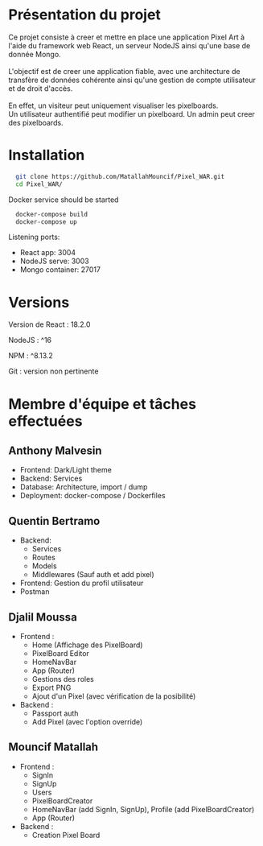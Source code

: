 # Présentation du projet

Ce projet consiste à creer et mettre en place une application Pixel Art 
à l'aide du framework web React, un serveur NodeJS ainsi qu'une
base de donnée Mongo.
<br><br>
L'objectif est de creer une application fiable, avec une architecture
de transfère de données cohérente ainsi qu'une gestion de compte utilisateur
et de droit d'accès.
<br><br>
En effet, un visiteur peut uniquement visualiser les pixelboards.<br>
Un utilisateur authentifié peut modifier un pixelboard.
Un admin peut creer des pixelboards.

# Installation

```bash
  git clone https://github.com/MatallahMouncif/Pixel_WAR.git
  cd Pixel_WAR/
```
Docker service should be started
```bash
  docker-compose build
  docker-compose up
```
Listening ports:
- React app: 3004
- NodeJS serve: 3003
- Mongo container: 27017

# Versions

Version de React : 18.2.0

NodeJS : ^16

NPM : ^8.13.2

Git : version non pertinente

# Membre d'équipe et tâches effectuées

## Anthony Malvesin
- Frontend:  Dark/Light theme
- Backend: Services
- Database: Architecture, import / dump
- Deployment: docker-compose / Dockerfiles 

## Quentin Bertramo
- Backend:
  - Services
  - Routes
  - Models
  - Middlewares
  (Sauf auth et add pixel)
- Frontend: Gestion du profil utilisateur
- Postman

## Djalil Moussa
- Frontend : 
  - Home (Affichage des PixelBoard)
  - PixelBoard Editor
  - HomeNavBar
  - App (Router)
  - Gestions des roles
  - Export PNG
  - Ajout d'un Pixel (avec vérification de la posibilité) 
- Backend : 
  - Passport auth
  - Add Pixel (avec l'option override)
  
## Mouncif Matallah
- Frontend : 
	- SignIn
	- SignUp
	- Users
	- PixelBoardCreator
	- HomeNavBar (add SignIn, SignUp), Profile (add PixelBoardCreator)
	- App (Router)
- Backend : 
	- Creation Pixel Board
